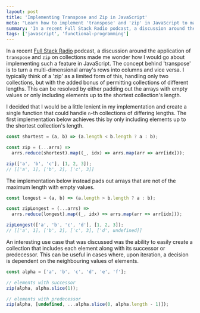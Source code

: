 ```yaml
---
layout: post
title: 'Implementing Transpose and Zip in JavaScript'
meta: "Learn how to implement 'transpose' and 'zip' in JavaScript to manipulate multi-dimensional arrays effectively."
summary: 'In a recent Full Stack Radio podcast, a discussion around the application of `transpose` and `zip` on collections made me wonder how I would go about implementing such a feature in JavaScript.'
tags: ['javascript', 'functional-programming']
---
```


In a recent [Full Stack Radio](http://www.fullstackradio.com/39) podcast, a discussion around the application of `transpose` and `zip` on collections made me wonder how I would go about implementing such a feature in JavaScript.
The concept behind 'transpose' is to turn a multi-dimensional array's rows into columns and vice versa.
I typically think of a 'zip' as a limited form of this, handling only two collections, but with the added bonus of permitting collections of different lengths.
This can be resolved by either padding out the arrays with empty values or only including elements up to the shortest collection's length.

I decided that I would be a little lenient in my implementation and create a single function that could handle `n`-th collections of differing lengths.
The first implementation below achieves this by only including elements up to the shortest collection's length.

```js
const shortest = (a, b) => (a.length < b.length ? a : b);

const zip = (...arrs) =>
  arrs.reduce(shortest).map((_, idx) => arrs.map(arr => arr[idx]));

zip(['a', 'b', 'c'], [1, 2, 3]);
// [['a', 1], ['b', 2], ['c', 3]]
```

The implementation below instead pads out arrays that are not of the maximum length with empty values.

```js
const longest = (a, b) => (a.length > b.length ? a : b);

const zipLongest = (...arrs) =>
  arrs.reduce(longest).map((_, idx) => arrs.map(arr => arr[idx]));

zipLongest(['a', 'b', 'c', 'd'], [1, 2, 3]);
// [['a', 1], ['b', 2], ['c', 3], ['d', undefined]]
```

An interesting use case that was discussed was the ability to easily create a collection that includes each element along with its successor or predecessor.
This can be useful in cases where, upon iteration, a decision is dependent on the neighbouring values of elements.

```js
const alpha = ['a', 'b', 'c', 'd', 'e', 'f'];

// elements with successor
zip(alpha, alpha.slice(1));

// elements with predecessor
zip(alpha, [undefined, ...alpha.slice(0, alpha.length - 1)]);
```
